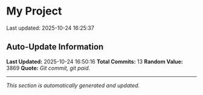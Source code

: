 # My Project


Last updated: 2025-10-24 16:25:37




















































































































































































































































































































































































































## Auto-Update Information

**Last Updated:** 2025-10-24 16:50:16
**Total Commits:** 13
**Random Value:** 3869
**Quote:** _Git commit, git paid._

---
_This section is automatically generated and updated._